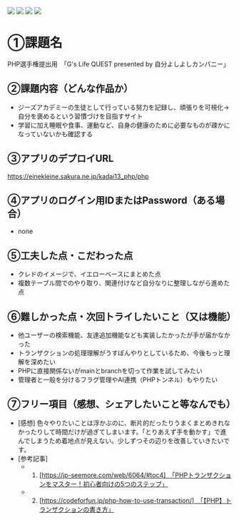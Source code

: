 ![](https://img.shields.io/badge/html-5.0-green)
![](https://img.shields.io/badge/css-blue)
![](https://img.shields.io/badge/JavaScript-orange)
![](https://img.shields.io/badge/php-purple)

# ①課題名
PHP選手権提出用　「G's Life QUEST presented by 自分よしよしカンパニー」

## ②課題内容（どんな作品か）
- ジーズアカデミーの生徒として行っている努力を記録し、頑張りを可視化→自分を褒めるという習慣づけを目指すサイト
- 学習に加え睡眠や食事、運動など、自身の健康のために必要なものが疎かになっていないかも確認する

## ③アプリのデプロイURL
https://einekleine.sakura.ne.jp/kadai13_php/php

## ④アプリのログイン用IDまたはPassword（ある場合）
- none

## ⑤工夫した点・こだわった点
- クレドのイメージで、イエローベースにまとめた点
- 複数テーブル間でのやり取り、関連付けなど自分なりに整理しながら進めた点

## ⑥難しかった点・次回トライしたいこと（又は機能）
- 他ユーザーの検索機能、友達追加機能なども実装したかったが手が届かなかった
- トランザクションの処理理解がうすぼんやりとしているため、今後もっと理解を深めたい
- PHPに直接関係ないがmainとbranchを切って作業を試してみたい
- 管理者と一般を分けるフラグ管理やAI連携（PHPトンネル）もやりたい

## ⑦フリー項目（感想、シェアしたいこと等なんでも）
- [感想] 色々やりたいことは浮かぶのに、断片的だったりうまくまとめきれなかったりして時間だけが過ぎてしまいます。「とりあえず手を動かす」で進んでしまうため着地点が見えない。少しずつその辺りを改善していきたいです。
- [参考記事]
  - 1. [https://jp-seemore.com/web/6064/#toc4]　「PHPトランザクションをマスター！初心者向けの5つのステップ」
  - 2. [https://codeforfun.jp/php-how-to-use-transaction/]　「【PHP】トランザクションの書き方」